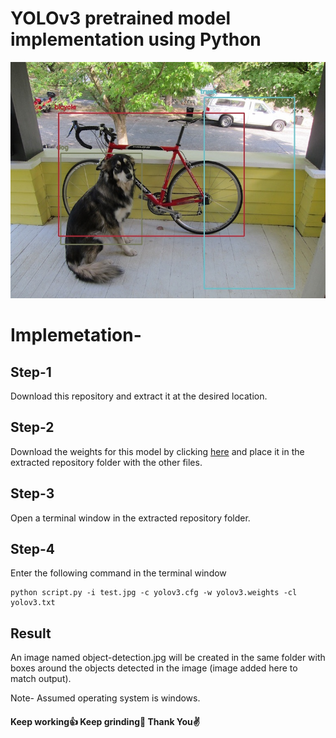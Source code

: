 # YOLOv3 pretrained model implementation using Python

![](object-detection.jpg)

# Implemetation-
## Step-1
Download this repository and extract it at the desired location.

## Step-2
Download the weights for this model by clicking [here](https://pjreddie.com/media/files/yolov3.weights) and place it in the extracted repository folder with the other files.

## Step-3
Open a terminal window in the extracted repository folder.

## Step-4
Enter the following command in the terminal window 
```
python script.py -i test.jpg -c yolov3.cfg -w yolov3.weights -cl yolov3.txt
```

## Result 
An image named object-detection.jpg will be created in the same folder with boxes around the objects detected in the image (image added here to match output).

Note- Assumed operating system is windows.

#### Keep working👍 Keep grinding💪 Thank You✌️
